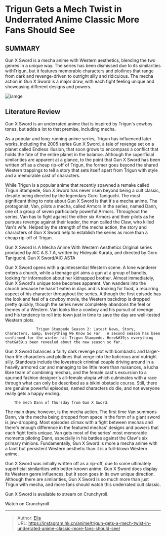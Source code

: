# Trigun Gets a Mech Twist in Underrated Anime Classic More Fans Should See


## SUMMARY 



  Gun X Sword is a mecha anime with Western aesthetics, blending the two genres in a unique way.   The series has been dismissed due to its similarities withTrigun, but it features memorable characters and plotlines that range from dark and revenge-driven to outright silly and ridiculous.   The mecha action in Gun X Sword is a major draw, with each fight feeling unique and showcasing different designs and powers.  

![iamge](https://static1.srcdn.com/wordpress/wp-content/uploads/2024/01/van-and-his-mecha-dann-from-gun-x-sword-featured-image.jpg)

## Literature Review

Gun X Sword is an underrated anime that is inspired by Trigun&#39;s cowboy tones, but adds a lot to that premise, including mecha.




As a popular and long-running anime series, Trigun has influenced later works, including the 2005 series Gun X Sword, a tale of revenge set on a planet called Endless Illusion, that soon grows to encompass a conflict that holds the fate of the entire planet in the balance. Although the superficial similarities are apparent at a glance, to the point that Gun X Sword has been written off as a cheap rip-off of Trigun, the former goes beyond the shared Western trappings to tell a story that sets itself apart from Trigun with style and a memorable cast of characters.




While Trigun is a popular anime that recently spawned a remake called Trigun Stampede, Gun X Sword has never risen beyond being a cult classic, despite being directed by the legendary Goro Taniguchi. The most significant thing to note about Gun X Sword is that it&#39;s a mecha anime. The protagonist, Van, pilots a mecha, called Armors in the series, named Dann, one of a group of seven particularly powerful Armors. Throughout the series, Van has to fight against the other six Armors and their pilots as he pursues revenge against their leader, the man called the Claw, who killed Van&#39;s wife. Helped by the strength of the mecha action, the story and characters of Gun X Sword help to establish the series as more than a cheap rip-off of Trigun.


 Gun X Sword Is A Mecha Anime With Western Aesthetics 
Original series produced by AIC A.S.T.A, written by Hideyuki Kurata, and directed by Goro Taniguchi.
        Gun X Sword/AIC ASTA   

Gun X Sword opens with a quintessential Western scene. A lone wanderer enters a church, while a teenage girl aims a gun at a group of bandits, looking for information about her kidnapped brother. Almost immediately, Gun X Sword&#39;s unique tone becomes apparent. Van wanders into the church because he hasn&#39;t eaten in days and is looking for food, a recurring aspect of his character throughout the series. Although the first episode has the look and feel of a cowboy movie, the Western backdrop is dropped pretty quickly, though the series never completely abandons the feel or themes of a Western. Van looks like a cowboy and his pursuit of revenge and his tendency to roll into town just in time to save the day are well-tested Western plots.




                  Trigun Stampede Season 2: Latest News, Story, Characters, &amp; Everything We Know So Far   A second season has been confirmed for the winter hit Trigun Stampede. Here&#39;s everything that&#39;s been revealed about the new season so far.   

Gun X Sword balances a fairly dark revenge plot with bombastic and larger-than-life characters and plotlines that verge into the ludicrous and outright silly. Standouts include the lovestruck criminal couple driving around in a heavily armored car and managing to be little more than nuisances, a lucha libre team of combining mechas, and the female cast&#39;s excursion to a spurned fashion designer&#39;s all-female utopia which culminates with a race through what can only be described as a bikini obstacle course. Still, there are genuine powerful episodes, named characters do die, and not everyone really gets a happy ending.

        The mech Dann of Thursday from Gun X Sword.   




The main draw, however, is the mecha action. The first time Van summons Dann, via the mecha being dropped from space in the form of a giant sword is jaw-dropping. Most episodes climax with a fight between mechas and there&#39;s enough difference in the featured mechas&#39; designs and powers that each fight feels unique. Van gets most of the series&#39; most memorable moments piloting Dann, especially in his battles against the Claw&#39;s six primary minions. Fundamentally, Gun X Sword is more a mecha anime with a faint but persistent Western aesthetic than it is a full-blown Western anime.

Gun X Sword was initially written off as a rip-off, due to some ultimately superficial similarities with better-known anime. Gun X Sword does display its Western genre influences, but it soon goes in its own unique direction. Although there are similarities, Gun X Sword is so much more than just Trigun with mecha, and more fans should watch this underrated cult classic.

Gun X Sword is available to stream on Crunchyroll.




Watch on Crunchyroll



---

> Author: [Ella](https://instagram.hk.cn/)  
> URL: https://instagram.hk.cn/anime/trigun-gets-a-mech-twist-in-underrated-anime-classic-more-fans-should-see/  

